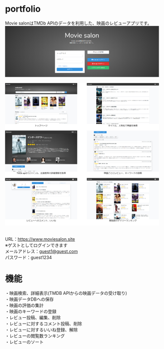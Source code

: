 # portfolio
Movie salonはTMDb APIのデータを利用した、映画のレビューアプリです。    
![aaaa](https://github.com/Tomoya-Naganawa/portfolio/blob/images/app_screenshot1.png)<br><br>
![aaaa](https://github.com/Tomoya-Naganawa/portfolio/blob/images/app_screenshots.jpg)<br><br>  

URL：https://www.moviesalon.site  
※ゲストとしてログインできます  
メールアドレス：guest1@guest.com  
パスワード：guest1234  

# 機能
・映画検索、詳細表示(TMDB APIからの映画データの受け取り)  
・映画データDBへの保存  
・映画の評価の集計  
・映画のキーワードの登録  
・レビュー投稿、編集、削除  
・レビューに対するコメント投稿、削除  
・レビューに対するいいね登録、解除  
・レビューの閲覧数ランキング  
・レビューのソート  
